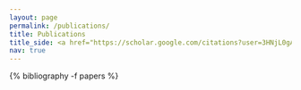 ```yaml
---
layout: page
permalink: /publications/
title: Publications 
title_side: <a href="https://scholar.google.com/citations?user=3HNjL0gAAAAJ" title="Google Scholar" target="_blank" rel="noopener noreferrer"><i class="ai ai-google-scholar"></i></a>
nav: true
---
```


<div class="publications">

  {% bibliography -f papers %}

</div>
